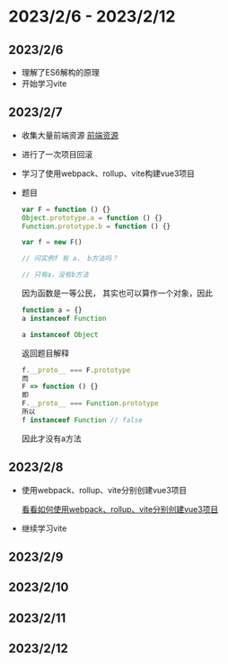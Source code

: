 # 2023/2/6 - 2023/2/12

## 2023/2/6
 - 理解了ES6解构的原理
 - 开始学习vite

## 2023/2/7
- 收集大量前端资源
  [前端资源](https://codevity.top/article/harvest/link/实用工具.html)
  
- 进行了一次项目回滚
- 学习了使用webpack、rollup、vite构建vue3项目

- 题目

  ```js
  var F = function () {}
  Object.prototype.a = function () {}
  Function.prototype.b = function () {}
  
  var f = new F()
  
  // 问实例f 有 a， b方法吗？
  
  // 只有a，没有b方法
  ```

  因为函数是一等公民， 其实也可以算作一个对象，因此

  ```js
  function a = {}
  a instanceof Function
  
  a instanceof Object
  ```

  返回题目解释

  ```js
  f.__proto__ === F.prototype
  而
  F => function () {}
  即
  F.__proto__ === Function.prototype
  所以
  f instanceof Function // false
  ```

  因此才没有a方法

## 2023/2/8
- 使用webpack、rollup、vite分别创建vue3项目

   [看看如何使用webpack、rollup、vite分别创建vue3项目](https://codevity.top/article/web/engineered/relevant/1-创建vue3项目.html)
- 继续学习vite
## 2023/2/9

## 2023/2/10

## 2023/2/11


## 2023/2/12